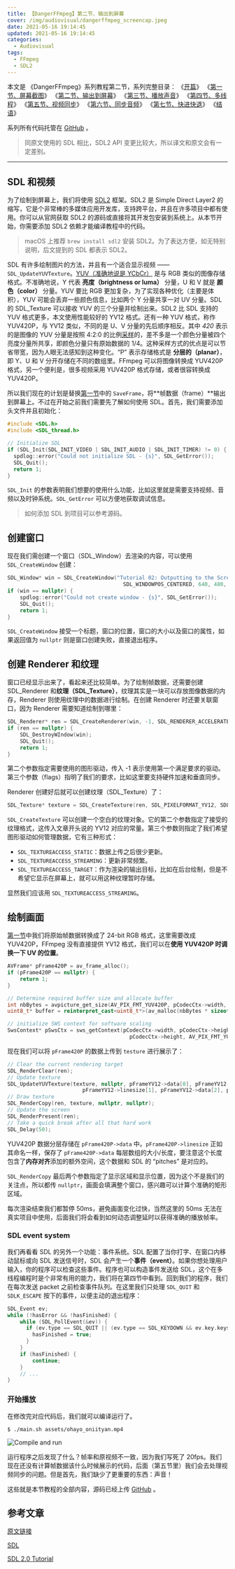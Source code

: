 ```yaml
---
title: 【DangerFFmpeg】第二节、输出到屏幕
cover: /img/audiovisual/dangerffmpeg_screencap.jpeg
date: 2021-05-16 19:14:45
updated: 2021-05-16 19:14:45
categories:
  - Audiovisual
tags:
  - FFmpeg
  - SDL2
---
```


本文是 《DangerFFmpeg》系列教程第二节，系列完整目录：
《[开篇](/2021/05/14/8cf36b195b05.html)》
《[第一节、屏幕截图](/2021/05/15/1c458d50c524.html)》
《[第二节、输出到屏幕](/2021/05/16/aeb0b6c30d08.html)》
《[第三节、播放声音](/2021/05/20/d4b63d917433.html)》
《[第四节、多线程](/2021/05/22/71765970ad7e.html)》
《[第五节、视频同步](/2021/05/30/088658998748.html)》
《[第六节、同步音频](/2021/06/05/d8b51b0cff00.html)》
《[第七节、快进快退](/2021/06/09/2f01ccb59968.html)》
《[结语](/2021/06/19/7ddfef63d330.html)》

系列所有代码托管在 [GitHub](https://github.com/clsrfish/dangerffmpeg) 。

> 同原文使用的 SDL 相比，SDL2 API 变更比较大，所以译文和原文会有一定差别。

---

## SDL 和视频

为了绘制到屏幕上，我们将使用 [SDL2](http://www.libsdl.org/) 框架。SDL2 是 Simple Direct Layer2 的缩写，它是个非常棒的多媒体应用开发库，支持跨平台，并且在许多项目中都有使用。你可以从官网获取 SDL2 的源码或直接将其开发包安装到系统上。从本节开始，你需要添加 SDL2 依赖才能编译教程中的代码。
> macOS 上推荐 `brew install sdl2` 安装 SDL2。为了表达方便，如无特别说明，后文提到的 SDL 都表示 SDL2。

SDL 有许多绘制图片的方法，并且有一个适合显示视频 —— `SDL_UpdateYUVTexture`。[YUV（准确地说是 YCbCr）](http://en.wikipedia.org/wiki/YCbCr) 是与 RGB 类似的图像存储格式。不准确地说，Y 代表 **亮度（brightness or luma）** 分量，U 和 V 就是 **颜色（color）** 分量。YUV 要比 RGB 更加复杂，为了实现各种优化（主要是体积），YUV 可能会丢弃一些颜色信息，比如两个 Y 分量共享一对 UV 分量。SDL 的 SDL_Texture 可以接收 YUV 的三个分量并绘制出来。SDL2 比 SDL 支持的 YUV 格式更多，本文使用性能较好的 YV12 格式。还有一种 YUV 格式，称作 YUV420P，与 YV12 类似，不同的是 U、V 分量的先后顺序相反。其中 *420* 表示的是图像的 YUV 分量是按照 4:2:0 的比例[采样](http://en.wikipedia.org/wiki/Chroma_subsampling)的，差不多是一个颜色分量被四个亮度分量所共享，即颜色分量只有原始数据的 1/4。这种采样方式的优点是可以节省带宽，因为人眼无法感知到这种变化。“P” 表示存储格式是 **分层的（planar）**，即 Y、U 和 V 分开存储在不同的数组里。FFmpeg 可以将图像转换成 YUV420P 格式，另一个便利是，很多视频采用 YUV420P 格式存储，或者很容转换成 YUV420P。

所以我们现在的计划是替换[第一节](https://clsrfish.github.io/2021/05/15/1c458d50c524.html)中的 `SaveFrame`，将**帧数据（frame）**输出到屏幕上。不过在开始之前我们需要先了解如何使用 SDL。首先，我们需要添加头文件并且初始化：

```c++
#include <SDL.h>
#include <SDL_thread.h>

// Initialize SDL
if (SDL_Init(SDL_INIT_VIDEO | SDL_INIT_AUDIO | SDL_INIT_TIMER) != 0) {
  spdlog::error("Could not initialize SDL - {s}", SDL_GetError());
  SDL_Quit();
  return 1;
}
```

`SDL_Init` 的参数表明我们想要的使用什么功能，比如这里就是需要支持视频、音频以及时钟系统。`SDL_GetError` 可以方便地获取调试信息。


> 如何添加 SDL 到项目可以参考源码。


## 创建窗口

现在我们需创建一个窗口（SDL_Window）去渲染的内容，可以使用 `SDL_CreateWindow` 创建：

```c++
SDL_Window* win = SDL_CreateWindow("Tutorial 02: Outputting to the Screen", SDL_WINDOWPOS_CENTERED,
                                     SDL_WINDOWPOS_CENTERED, 640, 480, SDL_WINDOW_SHOWN)
if (win == nullptr) {
    spdlog::error("Could not create window - {s}", SDL_GetError());
    SDL_Quit();
    return 1;
}
```

`SDL_CreateWindow` 接受一个标题，窗口的位置，窗口的大小以及窗口的属性，如果返回值为 `nullptr` 则是窗口创建失败，直接退出程序。

## 创建 Renderer 和纹理

窗口已经显示出来了，看起来还比较简单。为了绘制帧数据，还需要创建 SDL_Renderer 和**纹理（SDL_Texture）**，纹理其实是一块可以存放图像数据的内存，Renderer 则使用纹理中的数据进行绘制。在创建 Renderer 时还要关联窗口，因为 Renderer 需要知道绘制到哪里：

```c++
SDL_Renderer* ren = SDL_CreateRenderer(win, -1, SDL_RENDERER_ACCELERATED | SDL_RENDERER_PRESENTVSYNC);
if (ren == nullptr) {
    SDL_DestroyWIndow(win);
    SDL_Quit();
    return 1;
}
```

第二个参数指定需要使用的图形驱动，传入 -1 表示使用第一个满足要求的驱动。第三个参数（flags）指明了我们的要求，比如这里要支持硬件加速和垂直同步。

Renderer 创建好后就可以创建纹理（SDL_Texture）了：

```c++
SDL_Texture* texture = SDL_CreateTexture(ren, SDL_PIXELFORMAT_YV12, SDL_TEXTUREACCESS_STREAMING, width, height);
```

`SDL_CreateTexture` 可以创建一个空白的纹理对象。它的第二个参数指定了接受的纹理格式，这传入文章开头说的 YV12 对应的常量。第三个参数则指定了我们希望图形驱动如何管理数据，它有三种形式：
- `SDL_TEXTUREACCESS_STATIC`：数据上传之后很少更新。
- `SDL_TEXTUREACCESS_STREAMING`：更新非常频繁。
- `SDL_TEXTUREACCESS_TARGET`：作为渲染的输出目标，比如在后台绘制，但是不希望它显示在屏幕上，就可以用这种纹理暂时存储。

显然我们应该用 `SDL_TEXTUREACCESS_STREAMING`。


## 绘制画面

[第一节](https://clsrfish.github.io/2021/05/15/1c458d50c524.html)中我们将原始帧数据转换成了 24-bit RGB 格式，这里需要改成 YUV420P，FFmpeg 没有直接提供 YV12 格式，我们可以在**使用 YUV420P 时调换一下 UV 的位置**。

```c++
AVFrame* pFrame420P = av_frame_alloc();
if (pFrame420P == nullptr) {
    return 1;
}

// Determine required buffer size and allocate buffer
int nbBytes = avpicture_get_size(AV_PIX_FMT_YUV420P, pCodecCtx->width, pCodecCtx->height);
uint8_t* buffer = reinterpret_cast<uint8_t*>(av_malloc(nbBytes * sizeof(uint8_t)));

// initialize SWS context for software scaling
SwsContext* pSwsCtx = sws_getContext(pCodecCtx->width, pCodecCtx->height, pCodecCtx->pix_fmt, pCodecCtx->width,
                                       pCodecCtx->height, AV_PIX_FMT_YUV420P, SWS_BILINEAR, nullptr, nullptr, nullptr);
```

现在我们可以将 `pFrame420P` 的数据上传到 `testure` 进行展示了：

```c++
// Clear the current rendering target
SDL_RenderClear(ren);
// Update texture
SDL_UpdateYUVTexture(texture, nullptr, pFrameYV12->data[0], pFrameYV12->linesize[0], pFrameYV12->data[1],
                        pFrameYV12->linesize[1], pFrameYV12->data[2], pFrameYV12->linesize[2]);
// Draw texture
SDL_RenderCopy(ren, texture, nullptr, nullptr);
// Update the screen
SDL_RenderPresent(ren);
// Take a quick break after all that hard work
SDL_Delay(50);
```

YUV420P 数据分层存储在 `pFrame420P->data` 中。`pFrame420P->linesize` 正如其命名一样，保存了 `pFrame420P->data` 每层数组的大小/长度，要注意这个长度包含了**内存对齐**添加的额外空间，这个数据和 SDL 的 “pitches” 是对应的。


`SDL_RenderCopy` 最后两个参数指定了显示区域和显示位置，因为这个不是我们的关注点，所以都传 `nullptr`，画面会填满整个窗口，感兴趣可以计算个准确的矩形区域。

每次渲染结束我们都暂停 50ms，避免画面变化过快，当然这里的 50ms 无法在真实项目中使用，后面我们将会看到如何动态调整延时以获得准确的播放帧率。

### SDL event system

我们再看看 SDL 的另外一个功能：事件系统。SDL 配置了当你打字、在窗口内移动鼠标或向 SDL 发送信号时，SDL 会产生一个**事件（event）**。如果你想处理用户输入，你的程序可以检查这些事件。程序也可以构造事件发送给 SDL，这个在多线程编程时是个非常有用的能力，我们将在第四节中看到。回到我们的程序，我们在每次发送 packet 之前检查事件队列。在这里我们只处理 `SDL_QUIT` 和 `SDLK_ESCAPE` 按下的事件，以便主动的退出程序：

```c++
SDL_Event ev;
while (!hasError && !hasFinished) {
    while (SDL_PollEvent(&ev)) {
      if (ev.type == SDL_QUIT || (ev.type == SDL_KEYDOWN && ev.key.keysym.sym == SDLK_ESCAPE)) {
        hasFinished = true;
      }
    }
    if (hasFinished) {
        continue;
    }
    // ...
}
```

### 开始播放

在修改完对应代码后，我们就可以编译运行了。

```shell
$ ./main.sh assets/ohayo_oniityan.mp4
```

![Compile and run](../../img/audiovisual/dangerffmpeg_output_screen.gif)

运行程序之后发现了什么？帧率和原视频不一致，因为我们写死了 20fps。我们现在还没有计算帧数据该什么时候展示的代码，后面（第五节里）我们会去处理视频同步的问题。但是首先，我们缺少了更重要的东西：声音！


这些就是本节教程的全部内容，源码已经上传 [GitHub](https://github.com/clsrfish/dangerffmpeg) 。


## 参考文章

[原文链接](http://dranger.com/ffmpeg/tutorial02.html)

[SDL](https://libsdl.org)

[SDL 2.0 Tutorial](https://www.willusher.io/pages/sdl2)

